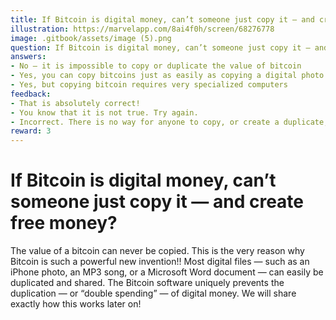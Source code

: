 ```yaml
---
title: If Bitcoin is digital money, can’t someone just copy it — and create free money?
illustration: https://marvelapp.com/8ai4f0h/screen/68276778
image: .gitbook/assets/image (5).png
question: If Bitcoin is digital money, can’t someone just copy it — and create free money?
answers:
- No — it is impossible to copy or duplicate the value of bitcoin
- Yes, you can copy bitcoins just as easily as copying a digital photo
- Yes, but copying bitcoin requires very specialized computers
feedback:
- That is absolutely correct!
- You know that it is not true. Try again.
- Incorrect. There is no way for anyone to copy, or create a duplicate, of bitcoin.
reward: 3
---
```


# If Bitcoin is digital money, can’t someone just copy it — and create free money?

The value of a bitcoin can never be copied. This is the very reason why Bitcoin is such a powerful new invention!! Most digital files — such as an iPhone photo, an MP3 song, or a Microsoft Word document — can easily be duplicated and shared. The Bitcoin software uniquely prevents the duplication — or “double spending” — of digital money. We will share exactly how this works later on!
